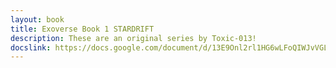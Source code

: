 ```yaml
---
layout: book
title: Exoverse Book 1 STARDRIFT
description: These are an original series by Toxic-013!
docslink: https://docs.google.com/document/d/13E9Onl2rl1HG6wLFoQIWJvVGLjlBwq56Lwb0eEBTOF8/edit?usp=sharing
---
```

